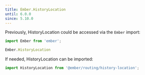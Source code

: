 ```yaml
---
title: Ember.HistoryLocation
until: 6.0.0
since: 5.10.0
---
```



Previously, HistoryLocation could be accessed via the `Ember` import:
```js
import Ember from 'ember';

Ember.HistoryLocation
```

If needed, HistoryLocation can be imported:
```js
import HistoryLocation from '@ember/routing/history-location';
```

